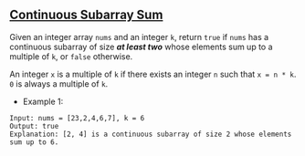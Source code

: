 ## [Continuous Subarray Sum](https://leetcode.com/problems/continuous-subarray-sum/)

Given an integer array `nums` and an integer `k`, return `true` if `nums` has a continuous subarray of size ***at least two*** whose elements sum up to a multiple of `k`, or `false` otherwise.

An integer `x` is a multiple of `k` if there exists an integer `n` such that `x = n * k`. `0` is always a multiple of `k`.


- Example 1:
```
Input: nums = [23,2,4,6,7], k = 6
Output: true
Explanation: [2, 4] is a continuous subarray of size 2 whose elements sum up to 6.
```
